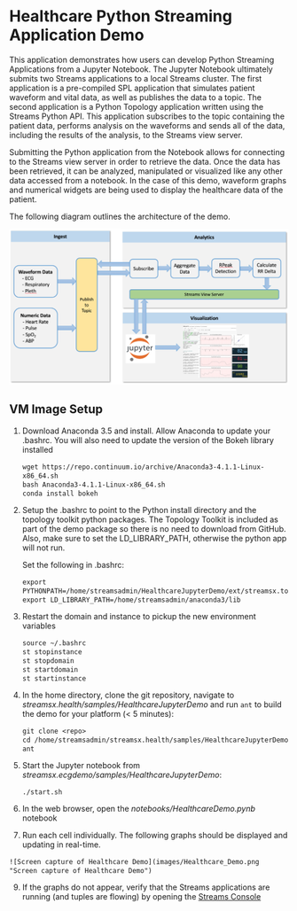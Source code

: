 # Healthcare Python Streaming Application Demo
This application demonstrates how users can develop Python Streaming Applications from a Jupyter Notebook. The Jupyter Notebook ultimately submits two Streams applications to a local Streams cluster. The first application is a pre-compiled SPL application that simulates patient waveform and vital data, as well as publishes the data to a topic. The second application is a Python Topology application written using the Streams Python API. This application subscribes to the topic containing the patient data, performs analysis on the waveforms and sends all of the data, including the results of the analysis, to the Streams view server.

Submitting the Python application from the Notebook allows for connecting to the Streams view server in order to retrieve the data. Once the data has been retrieved, it can be analyzed, manipulated or visualized like any other data accessed from a notebook. In the case of this demo, waveform graphs and numerical widgets are being used to display the healthcare data of the patient. 

The following diagram outlines the architecture of the demo.  

![Demo Architecture](images/architecture_diagram.jpg)

## VM Image Setup

  1. Download Anaconda 3.5 and install. Allow Anaconda to update your .bashrc. You will also need
  to update the version of the Bokeh library installed

      ```
      wget https://repo.continuum.io/archive/Anaconda3-4.1.1-Linux-x86_64.sh
      bash Anaconda3-4.1.1-Linux-x86_64.sh
      conda install bokeh
      ```

  2. Setup the .bashrc to point to the Python install directory and the topology toolkit python packages.
  The Topology Toolkit is included as part of the demo package so there is no need to download from GitHub.
  Also, make sure to set the LD_LIBRARY_PATH, otherwise the python app will not run.

      Set the following in .bashrc:

      ```
      export PYTHONPATH=/home/streamsadmin/HealthcareJupyterDemo/ext/streamsx.topology/com.ibm.streamsx.topology/opt/python/packages:/home/streamsadmin/HealthcareJupyterDemo/ext/biosppy_streaming
      export LD_LIBRARY_PATH=/home/streamsadmin/anaconda3/lib
      ```

  3. Restart the domain and instance to pickup the new environment variables

      ```
      source ~/.bashrc
      st stopinstance
      st stopdomain
      st startdomain
      st startinstance
      ```

  5. In the home directory, clone the git repository, navigate to *streamsx.health/samples/HealthcareJupyterDemo* and run `ant` to build the demo for your platform (< 5 minutes):

      ```
      git clone <repo>
      cd /home/streamsadmin/streamsx.health/samples/HealthcareJupyterDemo
      ant
      ```

  6. Start the Jupyter notebook from *streamsx.ecgdemo/samples/HealthcareJupyterDemo*:

      ```
      ./start.sh
      ```

  7. In the web browser, open the *notebooks/HealthcareDemo.pynb* notebook

  8. Run each cell individually. The following graphs should be displayed and updating in real-time. 

    ![Screen capture of Healthcare Demo](images/Healthcare_Demo.png "Screen capture of Healthcare Demo")

  9. If the graphs do not appear, verify that the Streams applications are running (and tuples are flowing) by opening the [Streams Console](https://localhost:8443/streams/domain/console#application/dashboard/Application%20Dashboard)
